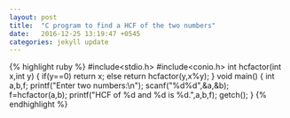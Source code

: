 ```yaml
---
layout: post
title:  "C program to find a HCF of the two numbers"
date:   2016-12-25 13:19:47 +0545
categories: jekyll update
---
```


{% highlight ruby %}
#include<stdio.h>
#include<conio.h>
int hcfactor(int x,int y)
{
	if(y==0)
	return x;
	else
	return hcfactor(y,x%y);
}
void main()
{
	int a,b,f;
	printf("Enter two numbers:\n");
	scanf("%d%d",&a,&b);
	f=hcfactor(a,b);
	printf("HCF of %d and %d is %d.",a,b,f);
	getch();
}
{% endhighlight %}

